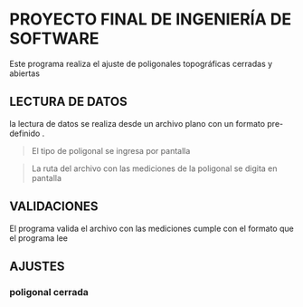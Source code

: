 # PROYECTO FINAL DE INGENIERÍA DE SOFTWARE 

Este  programa realiza el ajuste de  poligonales topográficas  cerradas y abiertas 

## LECTURA DE DATOS 
la lectura de datos se realiza desde un archivo plano con un formato pre-definido .

>El tipo de poligonal se ingresa por pantalla 

> La ruta del archivo con las mediciones de la poligonal  se digita en pantalla 

## VALIDACIONES 
El programa valida el archivo con las mediciones cumple con el formato que el programa lee 

## AJUSTES 

### poligonal cerrada 
